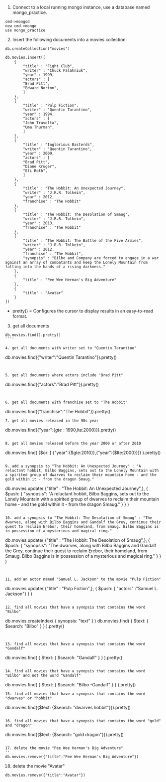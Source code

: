 
1. Connect to a local running mongo instance, use a database named mongo_practice.
```
cmd->mongod 
new cmd->mongo  
use mongo_practice
```

2. Insert the following documents into a movies collection.
```
db.createCollection("movies")
```
```
db.movies.insert([
	{
        "title" : "Fight Club",
        "writer" : "Chuck Palahniuk",
        "year" : 1999,
        "actors" : [
        "Brad Pitt",
        "Edward Norton",
        ]
	},
	{
		"title" : "Pulp Fiction",
        "writer" : "Quentin Tarantino",
        "year" : 1994,
        "actors" : [
        "John Travolta",
        "Uma Thurman",
        ]
	},
	{
        "title" : "Inglorious Basterds",
        "writer" : "Quentin Tarantino",
        "year" : 2009,
        "actors" : [
        "Brad Pitt",
        "Diane Kruger",
        "Eli Roth",
        ]
	},
    {
        "title" : "The Hobbit: An Unexpected Journey",
        "writer" : "J.R.R. Tolkein",
        "year" : 2012,
        "franchise" : "The Hobbit"
    },
    {
        "title" : "The Hobbit: The Desolation of Smaug",
        "writer" : "J.R.R. Tolkein",
        "year" : 2013,
        "franchise" : "The Hobbit"
    },
    {
        "title" : "The Hobbit: The Battle of the Five Armies",
        "writer" : "J.R.R. Tolkein",
        "year" : 2012,
        "franchise" : "The Hobbit",
        "synopsis" : "Bilbo and Company are forced to engage in a war against an array of combatants and keep the Lonely Mountain from falling into the hands of a rising darkness."
    },
    {
        "title" : "Pee Wee Herman's Big Adventure"
    },
    {
        "title" : "Avatar"
    }
])
```

* pretty() = Configures the cursor to display results in an easy-to-read format.

3. get all documents
```
db.movies.find().pretty()
```'

4. get all documents with writer set to "Quentin Tarantino"
```
db.movies.find({"writer":"Quentin Tarantino"}).pretty()
```


5. get all documents where actors include "Brad Pitt"
```
db.movies.find({"actors":"Brad Pitt"}).pretty()
```


6. get all documents with franchise set to "The Hobbit"
```
db.movies.find({"franchise":"The Hobbit"}).pretty()
```
7. get all movies released in the 90s year 
``` 
db.movies.find({"year":{$gte:1990,$lte:2000}}).pretty()
```

8. get all movies released before the year 2000 or after 2010
```
db.movies.find( {$or: [ {"year":{$gte:2010}},{"year":{$lte:2000}}]} ).pretty()

```

9. add a synopsis to "The Hobbit: An Unexpected Journey" : "A reluctant hobbit, Bilbo Baggins, sets out to the Lonely Mountain with a spirited group of dwarves to reclaim their mountain home - and the gold within it - from the dragon Smaug."
```
db.movies.update(
    {"title" : "The Hobbit: An Unexpected Journey",},
    { $push: { "synopsis": "A reluctant hobbit, Bilbo Baggins, sets out to the Lonely Mountain with a spirited group of dwarves to reclaim their mountain home - and the gold within it - from the dragon Smaug." } }
)
```

10. add a synopsis to "The Hobbit: The Desolation of Smaug" : "The dwarves, along with Bilbo Baggins and Gandalf the Grey, continue their quest to reclaim Erebor, their homeland, from Smaug. Bilbo Baggins is in possession of a mysterious and magical ring."
```
db.movies.update(
    {"title" : "The Hobbit: The Desolation of Smaug",},
    { $push: { "synopsis": "The dwarves, along with Bilbo Baggins and Gandalf the Grey, continue their quest to reclaim Erebor, their homeland, from Smaug. Bilbo Baggins is in possession of a mysterious and magical ring." } }
)
```


11. add an actor named "Samuel L. Jackson" to the movie "Pulp Fiction"
```
db.movies.update(
    {"title" : "Pulp Fiction",},
    { $push: { "actors" :"Samuel L. Jackson"} }
)
```

12. find all movies that have a synopsis that contains the word "Bilbo" 
```
db.movies.createIndex( { synopsis: "text" } )
db.movies.find( { $text: { $search: "Bilbo" } } ).pretty()
```


13. find all movies that have a synopsis that contains the word "Gandalf"
```
db.movies.find( { $text: { $search: "Gandalf" } } ).pretty()
```

14. find all movies that have a synopsis that contains the word "Bilbo" and not the word "Gandalf"
```
db.movies.find( { $text: { $search: "Bilbo -Gandalf" } } ).pretty()
```
15. find all movies that have a synopsis that contains the word "dwarves" or "hobbit"
```
db.movies.find({$text: {$search: "dwarves hobbit"}}).pretty()
```

16. find all movies that have a synopsis that contains the word "gold" and "dragon"
```
db.movies.find({$text: {$search: "gold dragon"}}).pretty()
```

17. delete the movie "Pee Wee Herman's Big Adventure"
''
db.movies.remove({"title":"Pee Wee Herman's Big Adventure"})
```

18. delete the movie "Avatar"
```
db.movies.remove({"title":"Avatar"})

```
